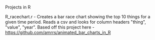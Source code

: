 Projects in R

R_racechart.r - Creates a bar race chart showing the top 10 things for a given time period.  Reads a csv and looks for column headers "thing", "value", "year".  Based off this project here - https://github.com/amrrs/animated_bar_charts_in_R
